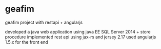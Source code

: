 # geafim
geafim project with restapi + angularjs

developed a java web application using java EE
SQL Server 2014 + store procedure
implemented rest api using jax-rs and jersey 2.17
used angularjs 1.5.x for the front end
